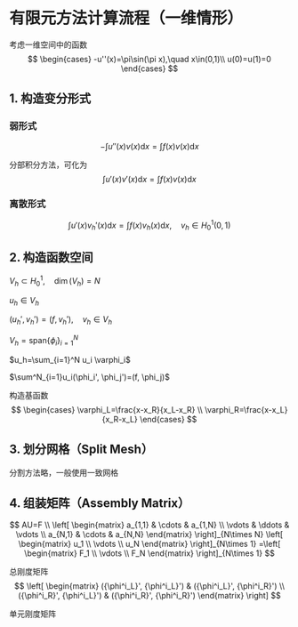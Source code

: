 # 有限元方法计算流程（一维情形）

考虑一维空间中的函数
$$
\begin{cases}
-u''(x)=\pi\sin(\pi x),\quad x\in(0,1)\\
u(0)=u(1)=0
\end{cases}
$$

## 1. 构造变分形式

### 弱形式

$$
-\int u''(x)v(x)\mathrm{d}x=\int f(x)v(x)\mathrm{d}x
$$

分部积分方法，可化为
$$
\int u'(x)v'(x)\mathrm{d}x=\int f(x)v(x)\mathrm{d}x
$$


### 离散形式


$$
\int u'(x)v_h'(x)\mathrm{d}x=\int f(x)v_h(x)\mathrm{d}x,\quad v_h\in H_0^1(0,1)
$$

## 2. 构造函数空间

$V_h \subset H_0^1,\quad \dim(V_h)=N$

$u_h \in V_h$ 

$(u_h', v_h')=(f,v_h'), \quad v_h\in V_h$

$V_h=\mathrm{span}\{\phi_i\}_{i=1}^N$

$u_h=\sum_{i=1}^N u_i \varphi_i$

$\sum^N_{i=1}u_i(\phi_i', \phi_j')=(f, \phi_j)$

构造基函数
$$
\begin{cases}
\varphi_L=\frac{x-x_R}{x_L-x_R} \\
\varphi_R=\frac{x-x_L}{x_R-x_L}
\end{cases}
$$

## 3. 划分网格（Split Mesh）

分割方法略，一般使用一致网格

## 4. 组装矩阵（Assembly Matrix）

$$
AU=F \\
\left[
\begin{matrix}
a_{1,1} & \cdots & a_{1,N} \\
\vdots & \ddots & \vdots \\
a_{N,1} & \cdots & a_{N,N}
\end{matrix}
\right]_{N\times N}
\left[
\begin{matrix}
u_1 \\
\vdots \\
u_N
\end{matrix}
\right]_{N\times 1}
=\left[
\begin{matrix}
F_1 \\
\vdots \\
F_N
\end{matrix}
\right]_{N\times 1}
$$



总刚度矩阵
$$
\left[
\begin{matrix}
({\phi^i_L}', {\phi^i_L}') & ({\phi^i_L}', {\phi^i_R}') \\
({\phi^i_R}', {\phi^i_L}') & ({\phi^i_R}', {\phi^i_R}')
\end{matrix}
\right]
$$


单元刚度矩阵

